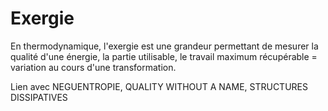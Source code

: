 # Exergie

En thermodynamique, l'exergie est une grandeur permettant de mesurer la qualité d'une énergie, la partie utilisable, le travail maximum récupérable = variation au cours d'une transformation.

Lien avec NEGUENTROPIE, QUALITY WITHOUT A NAME, STRUCTURES DISSIPATIVES
